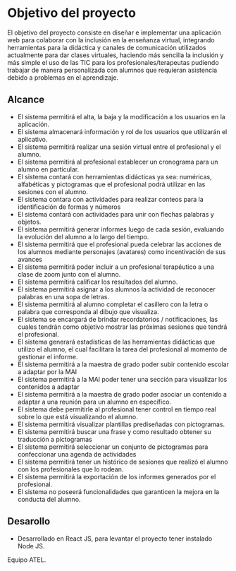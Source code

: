 # Objetivo del proyecto

El objetivo del proyecto consiste en diseñar e implementar una aplicación web para colaborar con la inclusión en la enseñanza virtual, integrando herramientas para la didáctica y canales de comunicación utilizados actualmente para dar clases virtuales, haciendo más sencilla la inclusión y más simple el uso de las TIC para los profesionales/terapeutas pudiendo trabajar de manera personalizada con alumnos que requieran asistencia debido a problemas en el aprendizaje.

## Alcance

- El sistema permitirá el alta, la baja y la modificación a los usuarios en la aplicación.
- El sistema almacenará información y rol de los usuarios que utilizarán el aplicativo.
- El sistema permitirá realizar una sesión virtual entre el profesional y el alumno.
- El sistema permitirá al profesional establecer un cronograma para un alumno en particular.
- El sistema contará con herramientas didácticas ya sea: numéricas, alfabéticas y pictogramas que el profesional podrá utilizar en las sesiones con el alumno.
- El sistema contara con actividades para realizar conteos para la identificación de formas y números
- El sistema contará con actividades para unir con flechas palabras y objetos.
- El sistema permitirá generar informes luego de cada sesión, evaluando la evolución del alumno a lo largo del tiempo.
- El sistema permitirá que el profesional pueda celebrar las acciones de los alumnos mediante personajes (avatares) como incentivación de sus avances
- El sistema permitirá poder incluir a un profesional terapéutico a una clase de zoom junto con el alumno.
- El sistema permitirá calificar los resultados del alumno.
- El sistema permitirá asignar a los alumnos la actividad de reconocer palabras en una sopa de letras.
- El sistema permitirá al alumno completar el casillero con la letra o palabra que corresponda al dibujo que visualiza.
- El sistema se encargará de brindar recordatorios / notificaciones, las cuales tendrán como objetivo mostrar las próximas sesiones que tendrá el profesional.
- El sistema generará estadísticas de las herramientas didácticas que utilizo el alumno, el cual facilitara la tarea del profesional al momento de gestionar el informe.
- El sistema permitirá a la maestra de grado poder subir contenido escolar a adaptar por la MAI
- El sistema permitirá a la MAI poder tener una sección para visualizar los contenidos a adaptar
- El sistema permitirá a la maestra de grado poder asociar un contenido a adaptar a una reunión para un alumno en específico.
- El sistema debe permitirle al profesional tener control en tiempo real sobre lo que está visualizando el alumno.
- El sistema permitirá visualizar plantillas prediseñadas con pictogramas.
- El sistema permitirá buscar una frase y como resultado obtener su traducción a pictogramas
- El sistema permitirá seleccionar un conjunto de pictogramas para confeccionar una agenda de actividades
- El sistema permitirá tener un histórico de sesiones que realizó el alumno con los profesionales que lo rodean.
- El sistema permitirá la exportación de los informes generados por el profesional.
- El sistema no poseerá funcionalidades que garanticen la mejora en la conducta del alumno.

## Desarollo

- Desarrollado en React JS, para levantar el proyecto tener instalado Node JS.

Equipo ATEL.
